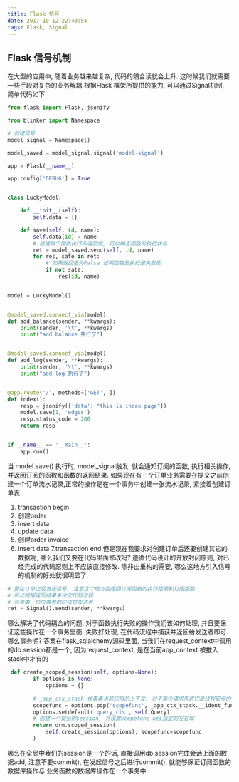 ```yaml
---
title: Flask 信号
date: 2017-10-12 22:48:54
tags: Flask, Signal
---
```


## Flask 信号机制

在大型的应用中, 随着业务越来越复杂, 代码的耦合读就会上升. 这时候我们就需要一些手段对复杂的业务解耦
根据Flask 框架所提供的能力, 可以通过Signal机制, 简单代码如下

```python
from flask import Flask, jsonify

from blinker import Namespace

# 创建信号
model_signal = Namespace()

model_saved = model_signal.signal('model-signal')

app = Flask(__name__)

app.config['DEBUG'] = True


class LuckyModel:

    def __init__(self):
        self.data = {}

    def save(self, id, name):
        self.data[id] = name
        # 根据每个函数执行的返回值, 可以确定函数的执行状态
        ret = model_saved.send(self, id, name)
        for res, sate in ret:
            # 如果返回值为False 证明函数是执行是失败的
            if not sate:
                res(id, name)


model = LuckyModel()


@model_saved.connect_via(model)
def add_balance(sender, **kwargs):
    print(sender, '\t', **kwargs)
    print("add balance 执行了")


@model_saved.connect_via(model)
def add_log(sender, **kwargs):
    print(sender, '\t', **kwargs)
    print("add log 执行了")


@app.route('/', methods=['GET', ])
def index():
    resp = jsonify({'data': "this is index page"})
    model.save(1, 'edges')
    resp.status_code = 200
    return resp


if __name__ == '__main__':
    app.run()


```
当 model.save() 执行时, model_signal触发, 就会通知订阅的函数, 执行相关操作, 并返回订阅的函数和函数的返回结果.
如果现在有一个订单业务需要在提交之前创建一个订单流水记录,正常的操作是在一个事务中创建一张流水记录, 紧接着创建订单表.
1. transaction begin
2. 创建order
3. insert data
4. update data
5. 创建order invoice
6. insert data
7.transaction end
但是现在我要求对创建订单后还要创建其它的数据呢, 哪么我们又要在代码里面修改吗? 遵循代码设计的开放封闭原则, 对已经完成的代码原则上不应该直接修改.
除非由重构的需要, 哪么这地方引入信号的机制的好处就很明显了.

```python 
# 要在订单之后发送信号, 注意这个地方会返回订阅函数的执行结果和订阅函数
# 所以根据返回结果来决定代码流程.
# 注意第一位位置参数应该是发送者
ret = Signal().send(sender, **kwargs)
```
哪么解决了代码耦合的问题, 对于函数执行失败的操作我们该如何处理, 并且要保证这些操作在一个事务里面. 失败好处理, 在代码流程中捕获并返回给发送者即可.哪么事务呢?
答案在flask_sqlalchemy源码里面, 当我们在request_context中调用的db.session都是一个, 因为request_context, 是在当前app_context 被推入stack中才有的

```python
 def create_scoped_session(self, options=None):
        if options is None:
            options = {}
        
        # _app_ctx_stack 代表着当前应用的上下文, 对于每个请求来讲它是线程安全的, __ident_func__用来识别不同线程
        scopefunc = options.pop('scopefunc', _app_ctx_stack.__ident_func__)
        options.setdefault('query_cls', self.Query)
        # 创建一个安全的session, 并设置scopefunc wei指定的左右域
        return orm.scoped_session(
            self.create_session(options), scopefunc=scopefunc
        )
```
哪么在全局中我们的session是一个的话, 直接调用db.session完成会话上面的数据add, 注意不要commit(), 在发起信号之后进行commit(), 就能够保证订阅函数的数据库操作与
业务函数的数据库操作在一个事务中.
